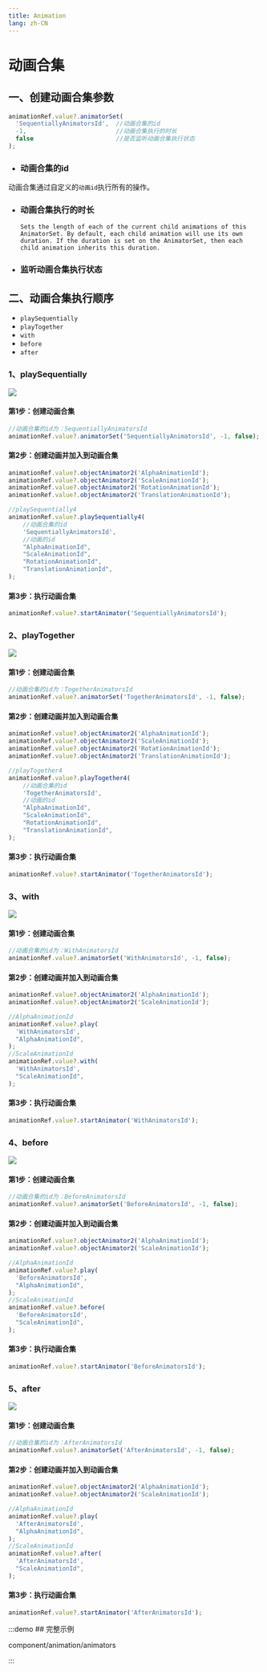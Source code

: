 ```yaml
---
title: Animation
lang: zh-CN
---
```


# 动画合集

## 一、创建动画合集参数

```js
animationRef.value?.animatorSet(
  'SequentiallyAnimatorsId',  //动画合集的id
  -1,                         //动画合集执行的时长
  false                       //是否监听动画合集执行状态
);
```

* ### 动画合集的id

动画合集通过自定义的`动画id`执行所有的操作。

* ### 动画合集执行的时长
  `Sets the length of each of the current child animations of this AnimatorSet. By default, each child animation will use its own duration. If the duration is set on the AnimatorSet, then each child animation inherits this duration.`

* ### 监听动画合集执行状态

## 二、动画合集执行顺序

* `playSequentially`
* `playTogether`
* `with`
* `before`
* `after`

### 1、playSequentially

<img src="/component/animation/animators_play_sequentially.gif" />

#### 第1步：创建动画合集

```js
//动画合集的id为：SequentiallyAnimatorsId
animationRef.value?.animatorSet('SequentiallyAnimatorsId', -1, false);
```

#### 第2步：创建动画并加入到动画合集

``` js
animationRef.value?.objectAnimator2('AlphaAnimationId');
animationRef.value?.objectAnimator2('ScaleAnimationId');
animationRef.value?.objectAnimator2('RotationAnimationId');
animationRef.value?.objectAnimator2('TranslationAnimationId');

//playSequentially4
animationRef.value?.playSequentially4(
    //动画合集的id
    'SequentiallyAnimatorsId',
    //动画的id
    "AlphaAnimationId",
    "ScaleAnimationId",
    "RotationAnimationId",
    "TranslationAnimationId",
);

```

#### 第3步：执行动画合集

```js
animationRef.value?.startAnimator('SequentiallyAnimatorsId');
```

### 2、playTogether

<img src="/component/animation/animators_play_together.gif" />

#### 第1步：创建动画合集

```js
//动画合集的id为：TogetherAnimatorsId
animationRef.value?.animatorSet('TogetherAnimatorsId', -1, false);
```

#### 第2步：创建动画并加入到动画合集

``` js
animationRef.value?.objectAnimator2('AlphaAnimationId');
animationRef.value?.objectAnimator2('ScaleAnimationId');
animationRef.value?.objectAnimator2('RotationAnimationId');
animationRef.value?.objectAnimator2('TranslationAnimationId');

//playTogether4
animationRef.value?.playTogether4(
    //动画合集的id
    'TogetherAnimatorsId',
    //动画的id
    "AlphaAnimationId",
    "ScaleAnimationId",
    "RotationAnimationId",
    "TranslationAnimationId",
);

```

#### 第3步：执行动画合集

```js
animationRef.value?.startAnimator('TogetherAnimatorsId');
```

### 3、with

<img src="/component/animation/animators_play_with.gif" />

#### 第1步：创建动画合集

```js
//动画合集的id为：WithAnimatorsId
animationRef.value?.animatorSet('WithAnimatorsId', -1, false);
```

#### 第2步：创建动画并加入到动画合集

```js
animationRef.value?.objectAnimator2('AlphaAnimationId');
animationRef.value?.objectAnimator2('ScaleAnimationId');

//AlphaAnimationId
animationRef.value?.play(
  'WithAnimatorsId',
  "AlphaAnimationId",
);
//ScaleAnimationId
animationRef.value?.with(
  'WithAnimatorsId',
  "ScaleAnimationId",
);

```

#### 第3步：执行动画合集

```js
animationRef.value?.startAnimator('WithAnimatorsId');
```

### 4、before

<img src="/component/animation/animators_play_before.gif" />

#### 第1步：创建动画合集

```js
//动画合集的id为：BeforeAnimatorsId
animationRef.value?.animatorSet('BeforeAnimatorsId', -1, false);
```

#### 第2步：创建动画并加入到动画合集

```js
animationRef.value?.objectAnimator2('AlphaAnimationId');
animationRef.value?.objectAnimator2('ScaleAnimationId');

//AlphaAnimationId
animationRef.value?.play(
  'BeforeAnimatorsId',
  "AlphaAnimationId",
);
//ScaleAnimationId
animationRef.value?.before(
  'BeforeAnimatorsId',
  "ScaleAnimationId",
);

```

#### 第3步：执行动画合集

```js
animationRef.value?.startAnimator('BeforeAnimatorsId');
```

### 5、after

<img src="/component/animation/animators_play_after.gif" />

#### 第1步：创建动画合集

```js
//动画合集的id为：AfterAnimatorsId
animationRef.value?.animatorSet('AfterAnimatorsId', -1, false);
```

#### 第2步：创建动画并加入到动画合集

```js
animationRef.value?.objectAnimator2('AlphaAnimationId');
animationRef.value?.objectAnimator2('ScaleAnimationId');

//AlphaAnimationId
animationRef.value?.play(
  'AfterAnimatorsId',
  "AlphaAnimationId",
);
//ScaleAnimationId
animationRef.value?.after(
  'AfterAnimatorsId',
  "ScaleAnimationId",
);

```

#### 第3步：执行动画合集

```js
animationRef.value?.startAnimator('AfterAnimatorsId');
```

:::demo ## 完整示例

component/animation/animators

:::
